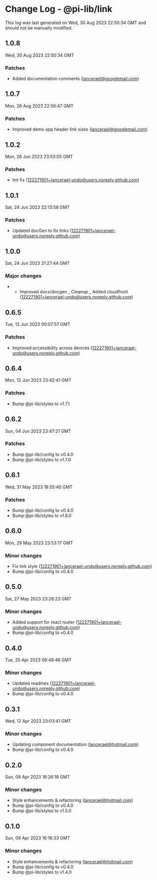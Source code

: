 # Change Log - @pi-lib/link

This log was last generated on Wed, 30 Aug 2023 22:50:34 GMT and should not be manually modified.

<!-- Start content -->

## 1.0.8

Wed, 30 Aug 2023 22:50:34 GMT

### Patches

- Added documentation comments (lancerael@googlemail.com)

## 1.0.7

Mon, 28 Aug 2023 22:56:47 GMT

### Patches

- Improved demo app header link sizes (lancerael@googlemail.com)

## 1.0.2

Mon, 26 Jun 2023 23:53:05 GMT

### Patches

- lint fix (122271901+lancerael-undo@users.noreply.github.com)

## 1.0.1

Sat, 24 Jun 2023 22:13:58 GMT

### Patches

- Updated docGen to fix links (122271901+lancerael-undo@users.noreply.github.com)

## 1.0.0

Sat, 24 Jun 2023 21:27:44 GMT

### Major changes

- - Improved docs/docgen _ Cleanup _ Added cloudfront (122271901+lancerael-undo@users.noreply.github.com)

## 0.6.5

Tue, 13 Jun 2023 00:07:57 GMT

### Patches

- Improved accessibility across devices (122271901+lancerael-undo@users.noreply.github.com)

## 0.6.4

Mon, 12 Jun 2023 23:42:41 GMT

### Patches

- Bump @pi-lib/styles to v1.7.1

## 0.6.2

Sun, 04 Jun 2023 23:47:21 GMT

### Patches

- Bump @pi-lib/config to v0.4.0
- Bump @pi-lib/styles to v1.7.0

## 0.6.1

Wed, 31 May 2023 18:55:40 GMT

### Patches

- Bump @pi-lib/config to v0.4.0
- Bump @pi-lib/styles to v1.6.0

## 0.6.0

Mon, 29 May 2023 23:53:17 GMT

### Minor changes

- Fix link style (122271901+lancerael-undo@users.noreply.github.com)
- Bump @pi-lib/config to v0.4.0

## 0.5.0

Sat, 27 May 2023 23:26:23 GMT

### Minor changes

- Added support for react router (122271901+lancerael-undo@users.noreply.github.com)
- Bump @pi-lib/config to v0.4.0

## 0.4.0

Tue, 25 Apr 2023 06:49:46 GMT

### Minor changes

- Updated readmes (122271901+lancerael-undo@users.noreply.github.com)
- Bump @pi-lib/config to v0.4.0

## 0.3.1

Wed, 12 Apr 2023 23:03:41 GMT

### Minor changes

- Updating component documentation (lancerael@hotmail.com)
- Bump @pi-lib/config to v0.4.0

## 0.2.0

Sun, 09 Apr 2023 16:26:18 GMT

### Minor changes

- Style enhancements & refactoring (lancerael@hotmail.com)
- Bump @pi-lib/config to v0.4.0
- Bump @pi-lib/styles to v1.5.0

## 0.1.0

Sun, 09 Apr 2023 16:16:33 GMT

### Minor changes

- Style enhancements & refactoring (lancerael@hotmail.com)
- Bump @pi-lib/config to v0.4.0
- Bump @pi-lib/styles to v1.4.0
